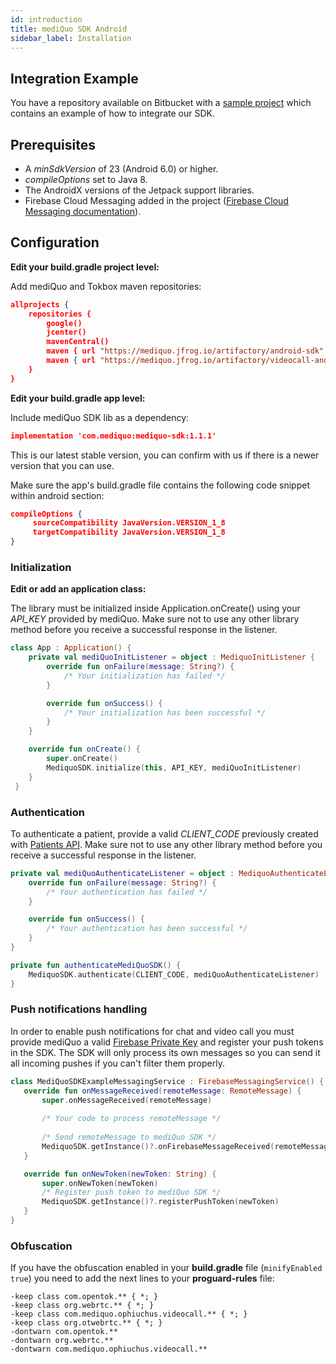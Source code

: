 ```yaml
---
id: introduction
title: mediQuo SDK Android
sidebar_label: Installation
---
```


## Integration Example

You have a repository available on Bitbucket with a
[sample project](https://bitbucket.org/engineeringmediquo/mediquo-sdk-example/src/master/)
which contains an example of how to integrate our SDK.

## Prerequisites

- A _minSdkVersion_ of 23 (Android 6.0) or higher.
- _compileOptions_ set to Java 8.
- The AndroidX versions of the Jetpack support libraries.
- Firebase Cloud Messaging added in the project ([Firebase Cloud Messaging documentation](https://firebase.google.com/docs/cloud-messaging/android/client)).

## Configuration

**Edit your build.gradle project level:**

Add mediQuo and Tokbox maven repositories:

```json
allprojects {
    repositories {
        google()
        jcenter()
        mavenCentral()
        maven { url "https://mediquo.jfrog.io/artifactory/android-sdk" }
        maven { url "https://mediquo.jfrog.io/artifactory/videocall-android" }
    }
}
```

**Edit your build.gradle app level:**

Include mediQuo SDK lib as a dependency:

```json
implementation 'com.mediquo:mediquo-sdk:1.1.1'
```

This is our latest stable version, you can confirm with us if there is a newer version that you can use.

Make sure the app's build.gradle file contains the following code snippet within android section:

```json
compileOptions {
     sourceCompatibility JavaVersion.VERSION_1_8
     targetCompatibility JavaVersion.VERSION_1_8
}
```

### Initialization

**Edit or add an application class:**

The library must be initialized inside Application.onCreate() using your _API_KEY_ provided by mediQuo.
Make sure not to use any other library method before you receive a successful response in the listener. 

```kotlin
class App : Application() {
    private val mediQuoInitListener = object : MediquoInitListener {
        override fun onFailure(message: String?) {
            /* Your initialization has failed */
        }

        override fun onSuccess() {
            /* Your initialization has been successful */
        }
    }

    override fun onCreate() {
        super.onCreate()
        MediquoSDK.initialize(this, API_KEY, mediQuoInitListener)
    }
 }
 ```

### Authentication

To authenticate a patient, provide a valid _CLIENT_CODE_ previously created with [Patients API](http://developer.mediquo.com/docs/introduction/). 
Make sure not to use any other library method before you receive a successful response in the listener.


```kotlin
private val mediQuoAuthenticateListener = object : MediquoAuthenticateListener {
    override fun onFailure(message: String?) {
        /* Your authentication has failed */
    }

    override fun onSuccess() {
        /* Your authentication has been successful */
    }
}

private fun authenticateMediQuoSDK() {
    MediquoSDK.authenticate(CLIENT_CODE, mediQuoAuthenticateListener)
}
 ```

### Push notifications handling

In order to enable push notifications for chat and video call you must provide mediQuo a valid [Firebase Private Key](https://firebase.google.com/docs/cloud-messaging/auth-server#provide-credentials-manually)
and register your push tokens in the SDK.
The SDK will only process its own messages so you can send it all incoming pushes if you can't filter them properly. 

```kotlin
class MediQuoSDKExampleMessagingService : FirebaseMessagingService() {
   override fun onMessageReceived(remoteMessage: RemoteMessage) {
       super.onMessageReceived(remoteMessage)
        
       /* Your code to process remoteMessage */
       
       /* Send remoteMessage to mediQuo SDK */
       MediquoSDK.getInstance()?.onFirebaseMessageReceived(remoteMessage)
   }

   override fun onNewToken(newToken: String) {
       super.onNewToken(newToken)
       /* Register push token to mediQuo SDK */
       MediquoSDK.getInstance()?.registerPushToken(newToken)
   }
}
``` 


### Obfuscation
If you have the obfuscation enabled in your **build.gradle** file (`minifyEnabled true`) you need to add the next lines to your **proguard-rules** file:

```
-keep class com.opentok.** { *; }
-keep class org.webrtc.** { *; }
-keep class com.mediquo.ophiuchus.videocall.** { *; }
-keep class org.otwebrtc.** { *; }
-dontwarn com.opentok.**
-dontwarn org.webrtc.**
-dontwarn com.mediquo.ophiuchus.videocall.**
```
